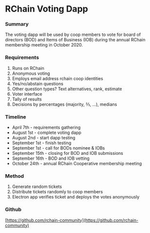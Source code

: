 <!----- Conversion time: 0.429 seconds.


Using this Markdown file:

1. Cut and paste this output into your source file.
2. See the notes and action items below regarding this conversion run.
3. Check the rendered output (headings, lists, code blocks, tables) for proper
   formatting and use a linkchecker before you publish this page.

Conversion notes:

* Docs to Markdown version 1.0β21
* Tue Apr 07 2020 11:54:00 GMT-0700 (PDT)
* Source doc: RChain Voting Dapp
----->



# **RChain Voting Dapp**


### **Summary**

The voting dapp will be used by coop members to vote for board of directors (BOD) and Items of Business (IOB) during the annual RChain membership meeting in October 2020.


### **Requirements**



1. Runs on RChain
2. Anonymous voting
3. Employs email address rchain coop identities
4. Yes/no/abstain questions
5. Other question types? Text alternatives, rank, estimate
6. Voter interface
7. Tally of results
8. Decisions by percentages (majority, ⅔, …), medians


### **Timeline**



*   April 7th - requirements gathering
*   August 1st - complete voting dapp
*   August  2nd - start dapp testing
*   September 1st - finish testing
*   September 1st - call for BODs nominee & IOBs
*   September 15th - closing for BOD and IOB submissions
*   September 16th - BOD and IOB vetting
*   October 24th - annual RChain Cooperative membership meeting


### Method



1. Generate random tickets
2. Distribute tickets randomly to coop members
3. Electron app verifies ticket and deploys the votes anonymously


### **Github**

[https://github.com/rchain-community](https://github.com/rchain-community)


<!-- Docs to Markdown version 1.0β21 -->
